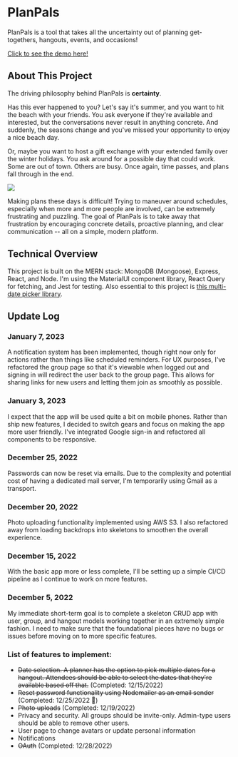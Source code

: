 # PlanPals

PlanPals is a tool that takes all the uncertainty out of planning get-togethers, hangouts, events, and occasions! 

[Click to see the demo here!](https://www.plan-pals.com)

## About This Project

The driving philosophy behind PlanPals is __certainty__. 

Has this ever happened to you? Let's say it's summer, and you want to hit the beach with your friends. You ask everyone if they're available and interested, but the conversations never result in anything concrete. And suddenly, the seasons change and you've missed your opportunity to enjoy a nice beach day.

Or, maybe you want to host a gift exchange with your extended family over the winter holidays. You ask around for a possible day that could work. Some are out of town. Others are busy. Once again, time passes, and plans fall through in the end. 

<img src="https://media.tenor.com/YqmVYr-_c8QAAAAC/itysl-happened.gif">

Making plans these days is difficult! Trying to maneuver around schedules, especially when more and more people are involved, can be extremely frustrating and puzzling. The goal of PlanPals is to take away that frustration by encouraging concrete details, proactive planning, and clear communication -- all on a simple, modern platform. 

## Technical Overview

This project is built on the MERN stack: MongoDB (Mongoose), Express, React, and Node. I'm using the MaterialUI component library, React Query for fetching, and Jest for testing. Also essential to this project is [this multi-date picker library](https://shahabyazdi.github.io/react-multi-date-picker/).

## Update Log
### January 7, 2023
A notification system has been implemented, though right now only for actions rather than things like scheduled reminders. For UX purposes, I've refactored the group page so that it's viewable when logged out and signing in will redirect the user back to the group page. This allows for sharing links for new users and letting them join as smoothly as possible. 

### January 3, 2023
I expect that the app will be used quite a bit on mobile phones. Rather than ship new features, I decided to switch gears and focus on making the app more user friendly. I've integrated Google sign-in and refactored all components to be responsive. 

### December 25, 2022
Passwords can now be reset via emails. Due to the complexity and potential cost of having a dedicated mail server, I'm temporarily using Gmail as a transport. 

### December 20, 2022
Photo uploading functionality implemented using AWS S3. I also refactored away from loading backdrops into skeletons to smoothen the overall experience.

### December 15, 2022
With the basic app more or less complete, I'll be setting up a simple CI/CD pipeline as I continue to work on more features. 

### December 5, 2022

My immediate short-term goal is to complete a skeleton CRUD app with user, group, and hangout models working together in an extremely simple fashion. I need to make sure that the foundational pieces have no bugs or issues before moving on to more specific features. 

### List of features to implement:
* ~~Date selection. A planner has the option to pick multiple dates for a hangout. Attendees should be able to select the dates that they're available based off that.~~ (Completed: 12/15/2022)
* ~~Reset password functionality using Nodemailer as an email sender~~ (Completed: 12/25/2022 🎄)
* ~~Photo uploads~~ (Completed: 12/19/2022)
* Privacy and security. All groups should be invite-only. Admin-type users should be able to remove other users.
* User page to change avatars or update personal information
* Notifications
* ~~OAuth~~ (Completed: 12/28/2022)


